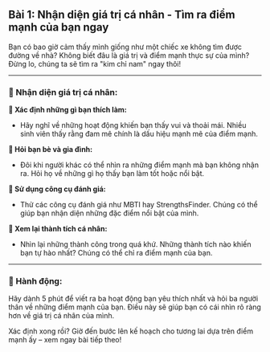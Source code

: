 ## Bài 1: Nhận diện giá trị cá nhân - Tìm ra điểm mạnh của bạn ngay

Bạn có bao giờ cảm thấy mình giống như một chiếc xe không tìm được đường về nhà? Không biết đâu là giá trị và điểm mạnh thực sự của mình? Đừng lo, chúng ta sẽ tìm ra "kim chỉ nam" ngay thôi!

---

### 📌 Nhận diện giá trị cá nhân:

**🔹 Xác định những gì bạn thích làm:**
- Hãy nghĩ về những hoạt động khiến bạn thấy vui và thoải mái. Nhiều sinh viên thấy rằng đam mê chính là dấu hiệu mạnh mẽ của điểm mạnh.

**🔹 Hỏi bạn bè và gia đình:**
- Đôi khi người khác có thể nhìn ra những điểm mạnh mà bạn không nhận ra. Hỏi họ về những gì họ thấy bạn làm tốt hoặc nổi bật.

**🔹 Sử dụng công cụ đánh giá:**
- Thử các công cụ đánh giá như MBTI hay StrengthsFinder. Chúng có thể giúp bạn nhận diện những đặc điểm nổi bật của mình.

**🔹 Xem lại thành tích cá nhân:**
- Nhìn lại những thành công trong quá khứ. Những thành tích nào khiến bạn tự hào nhất? Chúng có thể chỉ ra điểm mạnh của bạn.

---

### 🚀 Hành động:

Hãy dành 5 phút để viết ra ba hoạt động bạn yêu thích nhất và hỏi ba người thân về những điểm mạnh của bạn. Điều này sẽ giúp bạn có cái nhìn rõ ràng hơn về giá trị cá nhân của mình.

Xác định xong rồi? Giờ đến bước lên kế hoạch cho tương lai dựa trên điểm mạnh ấy – xem ngay bài tiếp theo!